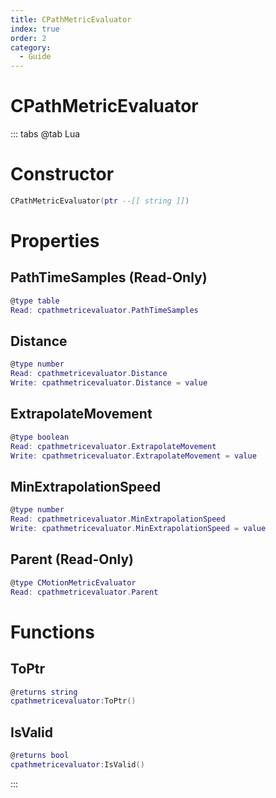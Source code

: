 ```yaml
---
title: CPathMetricEvaluator
index: true
order: 2
category:
  - Guide
---
```


# CPathMetricEvaluator

::: tabs
@tab Lua
# Constructor
```lua
CPathMetricEvaluator(ptr --[[ string ]])
```
# Properties
## PathTimeSamples (Read-Only)
```lua
@type table
Read: cpathmetricevaluator.PathTimeSamples
```
## Distance 
```lua
@type number
Read: cpathmetricevaluator.Distance
Write: cpathmetricevaluator.Distance = value
```
## ExtrapolateMovement 
```lua
@type boolean
Read: cpathmetricevaluator.ExtrapolateMovement
Write: cpathmetricevaluator.ExtrapolateMovement = value
```
## MinExtrapolationSpeed 
```lua
@type number
Read: cpathmetricevaluator.MinExtrapolationSpeed
Write: cpathmetricevaluator.MinExtrapolationSpeed = value
```
## Parent (Read-Only)
```lua
@type CMotionMetricEvaluator
Read: cpathmetricevaluator.Parent
```
# Functions
## ToPtr
```lua
@returns string
cpathmetricevaluator:ToPtr()
```
## IsValid
```lua
@returns bool
cpathmetricevaluator:IsValid()
```

:::